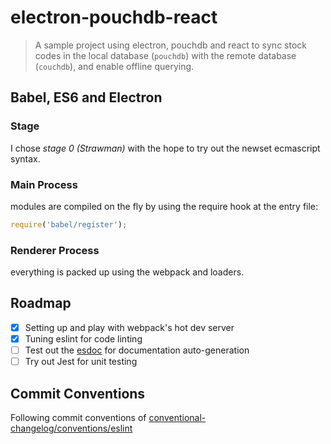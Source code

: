 # electron-pouchdb-react

> A sample project using electron, pouchdb and react to sync stock codes in the
> local database (`pouchdb`) with the remote database (`couchdb`), and enable
> offline querying.

## Babel, ES6 and Electron

### Stage

I chose *stage 0 (Strawman)* with the hope to try out the newset ecmascript
syntax.

### Main Process

modules are compiled on the fly by using the require hook at the entry file:

```js
require('babel/register');
```

### Renderer Process

everything is packed up using the webpack and loaders.

## Roadmap

* [x] Setting up and play with webpack's hot dev server
* [x] Tuning eslint for code linting
* [ ] Test out the [esdoc](https://esdoc.org/) for documentation auto-generation
* [ ] Try out Jest for unit testing

## Commit Conventions

Following commit conventions of [conventional-changelog/conventions/eslint](https://github.com/ajoslin/conventional-changelog/blob/master/conventions/eslint.md)
